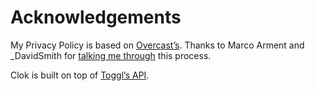 # Acknowledgements

My Privacy Policy is based on [Overcast’s](https://overcast.fm/privacy). Thanks to Marco Arment and _DavidSmith for [talking me through](http://relay.fm/radar/95) this process.

Clok is built on top of [Toggl’s API](https://github.com/toggl/toggl_api_docs).